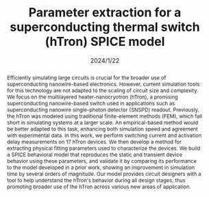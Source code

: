 ---
layout: publication

title: "Parameter extraction for a superconducting thermal switch (hTron) SPICE model"
date: "2024/1/22"

authors: "Valentin Karam, Owen Medeiros, Tareq El Dandachi, Matteo Castellani, Reed Foster, Marco Colangelo, Karl Berggren"

type: "paper"

abstract: "Efficiently simulating large circuits is crucial for the broader use of superconducting nanowire-based electronics. However, current simulation tools for this technology are not adapted to the scaling of circuit size and complexity. We focus on the multilayered heater-nanocryotron (hTron), a promising superconducting nanowire-based switch used in applications such as superconducting nanowire single-photon detector (SNSPD) readout. Previously, the hTron was modeled using traditional finite-element methods (FEM), which fall short in simulating systems at a larger scale. An empirical-based method would be better adapted to this task, enhancing both simulation speed and agreement with experimental data. In this work, we perform switching current and activation delay measurements on 17 hTron devices. We then develop a method for extracting physical fitting parameters used to characterize the devices. We build a SPICE behavioral model that reproduces the static and transient device behavior using these parameters, and validate it by comparing its performance to the model developed in a prior work, showing an improvement in simulation time by several orders of magnitude. Our model provides circuit designers with a tool to help understand the hTron's behavior during all design stages, thus promoting broader use of the hTron across various new areas of application."

link_name: "DSpace@MIT"
link: "https://arxiv.org/abs/2401.12360"

pdf_link: "https://arxiv.org/html/2401.12360v1"
---